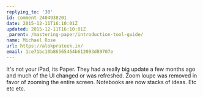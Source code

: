 ```yaml
---
replying_to: '30'
id: comment-2404938201
date: 2015-12-11T16:10:01Z
updated: 2015-12-11T16:10:01Z
_parent: /mastering-paper/introduction-tool-guide/
name: Michael Rose
url: https://alokprateek.in/
email: 1ce71bc10b86565464b612093d89707e
---
```


It's not your iPad, its Paper. They had a really big update a few months ago and
much of the UI changed or was refreshed. Zoom loupe was removed in favor of
zooming the entire screen. Notebooks are now stacks of ideas. Etc etc etc.
